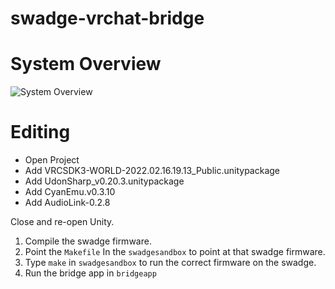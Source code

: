 # swadge-vrchat-bridge

# System Overview

![System Overview](https://github.com/cnlohr/swadge-vrchat-bridge/blob/master/system_diagram.png?raw=true)

# Editing


 * Open Project
 * Add VRCSDK3-WORLD-2022.02.16.19.13_Public.unitypackage
 * Add UdonSharp_v0.20.3.unitypackage
 * Add CyanEmu.v0.3.10
 * Add AudioLink-0.2.8
 
Close and re-open Unity.

1. Compile the swadge firmware.
2. Point the `Makefile` In the `swadgesandbox` to point at that swadge firmware. 
3. Type `make` in `swadgesandbox` to run the correct firmware on the swadge.
4. Run the bridge app in `bridgeapp`
